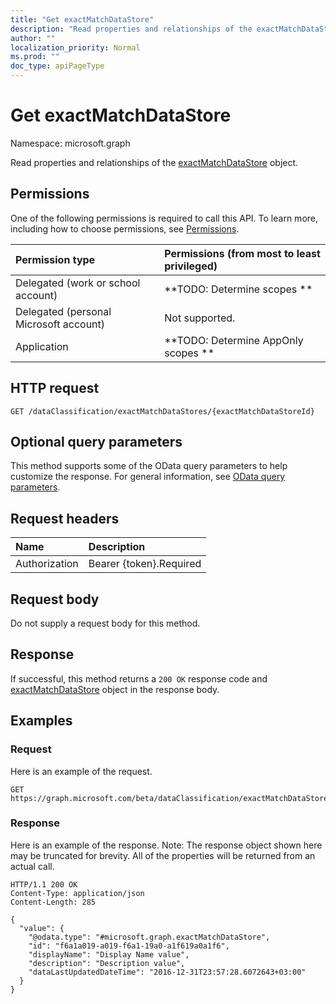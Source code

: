 ```yaml
---
title: "Get exactMatchDataStore"
description: "Read properties and relationships of the exactMatchDataStore object."
author: ""
localization_priority: Normal
ms.prod: ""
doc_type: apiPageType
---
```


# Get exactMatchDataStore

Namespace: microsoft.graph

Read properties and relationships of the [exactMatchDataStore](../resources/exactmatchdatastore.md) object.

## Permissions
One of the following permissions is required to call this API. To learn more, including how to choose permissions, see [Permissions](/concepts/permissions-reference.md).

|Permission type|Permissions (from most to least privileged)|
|:---|:---|
|Delegated (work or school account)|**TODO: Determine scopes **|
|Delegated (personal Microsoft account)|Not supported.|
|Application|**TODO: Determine AppOnly scopes **|

## HTTP request
<!-- {
  "blockType": "ignored"
}
-->
``` http
GET /dataClassification/exactMatchDataStores/{exactMatchDataStoreId}
```

## Optional query parameters
This method supports some of the OData query parameters to help customize the response. For general information, see [OData query parameters](/graph/query-parameters).

## Request headers
|Name|Description|
|:---|:---|
|Authorization|Bearer {token}.Required|

## Request body
Do not supply a request body for this method.

## Response
If successful, this method returns a `200 OK` response code and [exactMatchDataStore](../resources/exactmatchdatastore.md) object in the response body.

## Examples

### Request
Here is an example of the request.
<!-- {
  "blockType": "request",
  "name": "get_exactmatchdatastore"
}
-->
``` http
GET https://graph.microsoft.com/beta/dataClassification/exactMatchDataStores/{exactMatchDataStoreId}
```

### Response
Here is an example of the response. Note: The response object shown here may be truncated for brevity. All of the properties will be returned from an actual call.
<!-- {
  "blockType": "response",
  "truncated": true,
  "@odata.type": "microsoft.graph.exactMatchDataStore"
}
-->
``` http
HTTP/1.1 200 OK
Content-Type: application/json
Content-Length: 285

{
  "value": {
    "@odata.type": "#microsoft.graph.exactMatchDataStore",
    "id": "f6a1a019-a019-f6a1-19a0-a1f619a0a1f6",
    "displayName": "Display Name value",
    "description": "Description value",
    "dataLastUpdatedDateTime": "2016-12-31T23:57:28.6072643+03:00"
  }
}
```

